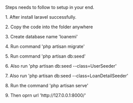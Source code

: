  <p>Steps needs to follow to setup in your end.</p>
                <p>1. After install laravel successfully.</p>
                <p>2. Copy the code into the folder anywhere</p>
                <p>3. Create database name 'loanemi'</p>
                <p>4. Run command 'php artisan migrate'</p>
                <p>5. Run command 'php artisan db:seed'</p>
                <p>6. Also run 'php artisan db:seed --class=UserSeeder'</p>
                <p>7. Also run 'php artisan db:seed --class=LoanDetailSeeder'</p>
                <p>8. Run the command 'php artisan serve'</p>
                <p>9. Then oprn url 'http://127.0.0.1:8000/' </p>

